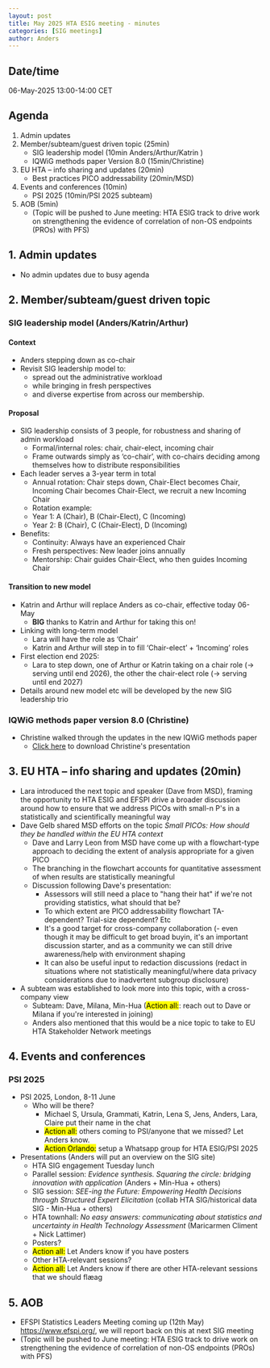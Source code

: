 ```yaml
---
layout: post
title: May 2025 HTA ESIG meeting - minutes 
categories: [SIG meetings]
author: Anders
---
```



## Date/time
06-May-2025 13:00-14:00 CET

## Agenda
1. Admin updates
2. Member/subteam/guest driven topic (25min)
   - SIG leadership model (10min Anders/Arthur/Katrin )
   - IQWiG methods paper Version 8.0 (15min/Christine)
3. EU HTA – info sharing and updates (20min)
   - Best practices PICO addressability (20min/MSD)
4. Events and conferences (10min)
   - PSI 2025 (10min/PSI 2025 subteam)
5. AOB (5min)
   - (Topic will be pushed to June meeting: HTA ESIG track to drive work on strengthening the evidence of correlation of non-OS endpoints (PROs) with PFS)


## 1. Admin updates 

- No admin updates due to busy agenda

## 2. Member/subteam/guest driven topic

### SIG leadership model (Anders/Katrin/Arthur)

#### Context
- Anders stepping down as co-chair
- Revisit SIG leadership model to:
  - spread out the administrative workload
  - while bringing in fresh perspectives 
  - and diverse expertise from across our membership.
  
#### Proposal
- SIG leadership consists of 3 people, for robustness and sharing of admin workload
  - Formal/internal roles: chair, chair-elect, incoming chair
  - Frame outwards simply as ‘co-chair’, with co-chairs deciding among themselves how to distribute responsibilities
- Each leader serves a 3-year term in total
  - Annual rotation: Chair steps down, Chair-Elect becomes Chair, Incoming Chair becomes Chair-Elect, we recruit a new Incoming Chair
  - Rotation example:
  - Year 1: A (Chair), B (Chair-Elect), C (Incoming)
  - Year 2: B (Chair), C (Chair-Elect), D (Incoming)
- Benefits:
  - Continuity: Always have an experienced Chair
  - Fresh perspectives: New leader joins annually
  - Mentorship: Chair guides Chair-Elect, who then guides Incoming Chair

#### Transition to new model
- Katrin and Arthur will replace Anders as co-chair, effective today 06-May
  - **BIG** thanks to Katrin and Arthur for taking this on!
- Linking with long-term model 
  - Lara will have the role as ‘Chair’
  - Katrin and Arthur will step in to fill ‘Chair-elect’ + ‘Incoming’ roles
- First election end 2025:
  - Lara to step down, one of Arthur or Katrin taking on a chair role (-> serving until end 2026), the other the chair-elect role (-> serving until end 2027)
- Details around new model etc will be developed by the new SIG leadership trio

### IQWiG methods paper version 8.0 (Christine)

- Christine walked through the updates in the new IQWiG methods paper
  - [Click here](/downloads/2025-05-06-may-2025-hta-esig-meeting-iqwig-methods-v8-christine-presentation.pdf) to download Christine's presentation 

## 3. EU HTA – info sharing and updates (20min)

- Lara introduced the next topic and speaker (Dave from MSD), framing the opportunity to HTA ESIG and EFSPI drive a broader discussion around how to ensure that we address PICOs with small-n P's in a statistically and scientifically meaningful way
- Dave Gelb shared MSD efforts on the topic *Small PICOs: How should they be handled within the EU HTA context*
  - Dave and Larry Leon from MSD have come up with a flowchart-type approach to deciding the extent of analysis appropriate for a given PICO
  - The branching in the flowchart accounts for quantitative assessment of when results are statistically meaningful
  - Discussion  following Dave's presentation:
    - Assessors will still need a place to "hang their hat" if we're not providing statistics, what should that be?
    - To which extent are PICO addressability flowchart TA-dependent? Trial-size dependent? Etc
    - It's a good target for cross-company collaboration (- even though it may be difficult to get broad buyin, it's an important discussion starter, and as a community we can still drive awareness/help with environment shaping
    - It can also be useful input to redaction discussions (redact in situations where not statistically meaningful/where data privacy considerations due to inadvertent subgroup disclosure)
- A subteam was established to look more into this topic, with a cross-company view
  - Subteam: Dave, Milana, Min-Hua (<mark>Action all:</mark>: reach out to Dave or Milana if you're interested in joining)
  - Anders also mentioned that this would be a nice topic to take to EU HTA Stakeholder Network meetings

## 4. Events and conferences
### PSI 2025
- PSI 2025, London, 8-11 June
  - Who will be there?
    - Michael S, Ursula, Grammati, Katrin, Lena S, Jens, Anders, Lara, Claire put their name in the chat
    - <mark>Action all:</mark> others coming to PSI/anyone that we missed? Let Anders know. 
    - <mark>Action Orlando:</mark> setup a Whatsapp group for HTA ESIG/PSI 2025
- Presentations (Anders will put an overview on the SIG site)
  -  HTA SIG engagement Tuesday lunch
  -  Parallel session: _Evidence synthesis. Squaring the circle: bridging innovation with application_ (Anders + Min-Hua + others)
  -  SIG session: _SEE-ing the Future: Empowering Health Decisions through Structured Expert Elicitation_ (collab HTA SIG/historical data SIG - Min-Hua + others)
  -  HTA townhall: _No easy answers: communicating about statistics and uncertainty in Health Technology Assessment_ (Maricarmen Climent + Nick Lattimer)
  -  Posters?
    - <mark>Action all:</mark> Let Anders know if you have posters 
  -  Other HTA-relevant sessions?
    - <mark>Action all:</mark> Let Anders know if there are other HTA-relevant sessions that we should flæag

## 5. AOB 
- EFSPI Statistics Leaders Meeting coming up (12th May) https://www.efspi.org/, we will report back on this at next SIG meeting
- (Topic will be pushed to June meeting: HTA ESIG track to drive work on strengthening the evidence of correlation of non-OS endpoints (PROs) with PFS)